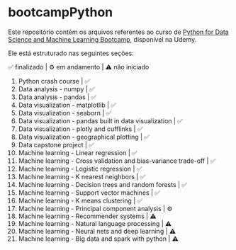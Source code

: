 # bootcampPython
Este repositório contém os arquivos referentes ao curso de [Python for Data Science and Machine Learning Bootcamp](https://www.udemy.com/course/python-for-data-science-and-machine-learning-bootcamp/), disponível na Udemy.

Ele está estruturado nas seguintes seções:

✅ finalizado | ⚙️ em andamento | ⚠️ não iniciado

1. Python crash course | ✅
2. Data analysis - numpy | ✅
3. Data analysis - pandas | ✅
4. Data visualization - matplotlib | ✅
5. Data visualization - seaborn | ✅
6. Data visualization - pandas built in data visualization | ✅
7. Data visualization - plotly and cufflinks | ✅
8. Data visualization - geographical plotting | ✅
9. Data capstone project | ✅
10. Machine learning - Linear regression | ✅
11. Machine learning - Cross validation and bias-variance trade-off | ✅
12. Machine learning - Logistic regression | ✅
13. Machine learning - K nearest neighbors | ✅
14. Machine learning - Decision trees and random forests | ✅
15. Machine learning - Support vector machines | ✅
16. Machine learning - K means clustering | ✅
17. Machine learning - Principal component analysis | ⚙️
18. Machine learning - Recommender systems | ⚠️
19. Machine learning - Natural language processing | ⚠️
20. Machine learning - Neural nets and deep learning | ⚠️
21. Machine learning - Big data and spark with python | ⚠️
